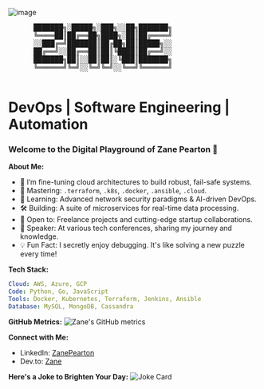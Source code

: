![image](https://github.com/ZanePearton/ZanePearton/assets/87604418/e7b12a32-d83f-419c-9c69-72301ffaf892)

</head>
<body>
  <div id="terminal">
    <pre>
      ███████╗░█████╗░███╗░░██╗███████╗
      ╚════██║██╔══██╗████╗░██║██╔════╝
      ░░███╔═╝███████║██╔██╗██║█████╗░░
      ██╔══╝░░██╔══██║██║╚████║██╔══╝░░
      ███████╗██║░░██║██║░╚███║███████╗
      ╚══════╝╚═╝░░╚═╝╚═╝░░╚══╝╚══════╝
   </pre>
  <h1> DevOps | Software Engineering | Automation </h1>
  </div>
</body>


### Welcome to the Digital Playground of Zane Pearton 👋

**About Me:**
- 🔭 I’m fine-tuning cloud architectures to build robust, fail-safe systems.
- 🚀 Mastering: `.terraform`, `.k8s`, `.docker`, `.ansible`, `.cloud`.
- 🌱 Learning: Advanced network security paradigms & AI-driven DevOps.
- 🛠️ Building: A suite of microservices for real-time data processing.
- 📡 Open to: Freelance projects and cutting-edge startup collaborations.
- 🎤 Speaker: At various tech conferences, sharing my journey and knowledge.
- 💡 Fun Fact: I secretly enjoy debugging. It's like solving a new puzzle every time!

**Tech Stack:**
```yaml
Cloud: AWS, Azure, GCP
Code: Python, Go, JavaScript
Tools: Docker, Kubernetes, Terraform, Jenkins, Ansible
Database: MySQL, MongoDB, Cassandra
```

**GitHub Metrics:**
![Zane's GitHub metrics](https://metrics.lecoq.io/ZanePearton?template=classic&config.timezone=Australia%2FSydney)

**Connect with Me:**
- LinkedIn: [ZanePearton](https://www.linkedin.com/in/zane-pearton)
- Dev.to: [Zane](https://zanepearton.github.io/page/)




<!--
Don't forget to replace the placeholders with your actual URLs!
-->

**Here's a Joke to Brighten Your Day:**
![Joke Card](https://readme-jokes.vercel.app/api)
